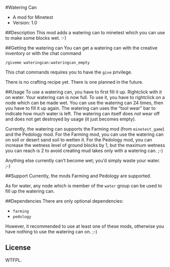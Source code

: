 #Watering Can
* A mod for Minetest
* Version: 1.0

##Description
This mod adds a watering can to minetest which you can use to make some blocks wet. :-)

##Getting the watering can
You can get a watering can with the creative inventory or with the chat command

    /giveme wateringcan:wateringcan_empty

This chat commands requires you to have the `give` privilege.

There is no crafting recipe yet. There is one planned in the future.

##Usage
To use a watering can, you have to first fill it up. Rightclick with it on water.
Your watering can is now full. To use it, you have to rightclick on a node which can be made wet.
You can use the watering can 24 times, then you have to fill it up again.
The watering can uses the “tool wear” bar to indicate how much water is left. 
The watering can itself does *not* wear off and does not get destroyed by usage (it just becomes empty).

Currently, the watering can supports the Farming mod (from `minetest_game`) and the Pedology mod.
For the Farming mod, you can use the watering can on soil or desert sand soil to wetten it.
For the Pedology mod, you can increase the wetness level of ground blocks by 1, but the maximum wetness you can reach is 2 to avoid creating mud lakes only with a watering can. ;-)

Anything else currently can’t become wet; you’d simply waste your water. ;-)

##Support
Currently, the mods Farming and Pedology are supported.

As for water, any node which is member of the `water` group can be used to fill up the watering can.

##Dependencies
There are only optional dependencies:

* `farming`
* `pedology`

However, it recommended to use at least one of these mods, otherwise you have nothing to use the watering can on. ;-)

## License
WTFPL.
